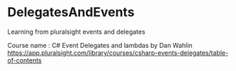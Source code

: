 # DelegatesAndEvents
Learning from pluralsight events and delegates

Course name : C# Event Delegates and lambdas by Dan Wahlin
https://app.pluralsight.com/library/courses/csharp-events-delegates/table-of-contents
